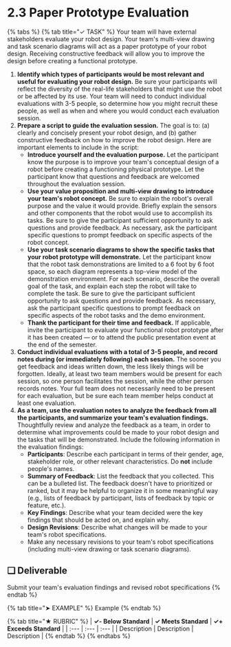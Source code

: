 # 2.3 Paper Prototype Evaluation

{% tabs %}
{% tab title="✓ TASK" %}
Your team will have external stakeholders evaluate your robot design. Your team's multi-view drawing and task scenario diagrams will act as a paper prototype of your robot design. Receiving constructive feedback will allow you to improve the design before creating a functional prototype.

1. **Identify which types of participants would be most relevant and useful for evaluating your robot design.** Be sure your participants will reflect the diversity of the real-life stakeholders that might use the robot or be affected by its use. Your team will need to conduct individual evaluations with 3-5 people, so determine how you might recruit these people, as well as when and where you would conduct each evaluation session.
2. **Prepare a script to guide the evaluation session.** The goal is to:  \(a\) clearly and concisely present your robot design, and \(b\) gather constructive feedback on how to improve the robot design. Here are important elements to include in the script:
   * **Introduce yourself and the evaluation purpose.** Let the participant know the purpose is to improve your team's conceptual design of a robot before creating a functioning physical prototype. Let the participant know that questions and feedback are welcomed throughout the evaluation session.
   * **Use your value proposition and multi-view drawing to introduce your team's robot concept.** Be sure to explain the robot's overall purpose and the value it would provide. Briefly explain the sensors and other components that the robot would use to accomplish its tasks. Be sure to give the participant sufficient opportunity to ask questions and provide feedback. As necessary, ask the participant specific questions to prompt feedback on specific aspects of the robot concept.
   * **Use your task scenario diagrams to show the specific tasks that your robot prototype will demonstrate.** Let the participant know that the robot task demonstrations are limited to a 6 foot by 6 foot space, so each diagram represents a top-view model of the demonstration environment. For each scenario, describe the overall goal of the task, and explain each step the robot will take to complete the task. Be sure to give the participant sufficient opportunity to ask questions and provide feedback. As necessary, ask the participant specific questions to prompt feedback on specific aspects of the robot tasks and the demo environment.
   * **Thank the participant for their time and feedback.** If applicable, invite the participant to evaluate your functional robot prototype after it has been created — or to attend the public presentation event at the end of the semester.
3. **Conduct individual evaluations with a total of 3-5 people, and record notes during \(or immediately following\) each session.** The sooner you get feedback and ideas written down, the less likely things will be forgotten. Ideally, at least two team members would be present for each session, so one person facilitates the session, while the other person records notes. Your full team does not necessarily need to be present for each evaluation, but be sure each team member helps conduct at least one evaluation.
4. **As a team, use the evaluation notes to analyze the feedback from all the participants, and summarize your team's evaluation findings.** Thoughtfully review and analyze the feedback as a team, in order to determine what improvements could be made to your robot design and the tasks that will be demonstrated. Include the following information in the evaluation findings:  
   * **Participants**: Describe each participant in terms of their gender, age, stakeholder role, or other relevant characteristics. Do **not** include people's names.
   * **Summary of Feedback**: List the feedback that you collected. This can be a bulleted list. The feedback doesn't have to prioritized or ranked, but it may be helpful to organize it in some meaningful way \(e.g., lists of feedback by participant, lists of feedback by topic or feature, etc.\).
   * **Key Findings**: Describe what your team decided were the key findings that should be acted on, and explain why.
   * **Design Revisions**: Describe what changes will be made to your team's robot specifications.
   * Make any necessary revisions to your team's robot specifications \(including multi-view drawing or task scenario diagrams\).

## **❏ Deliverable**

Submit your team's evaluation findings and revised robot specifications
{% endtab %}

{% tab title="➤ EXAMPLE" %}
Example
{% endtab %}

{% tab title="★ RUBRIC" %}
| **✓- Below Standard** | **✓ Meets Standard** | **✓+ Exceeds Standard** |
| :--- | :--- | :--- |
| Description | Description | Description |
{% endtab %}
{% endtabs %}

